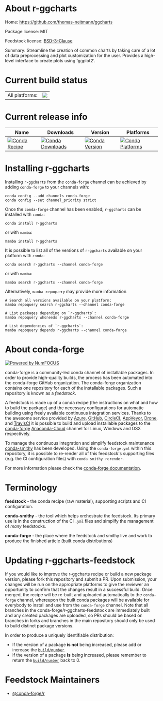 About r-ggcharts
================

Home: https://github.com/thomas-neitmann/ggcharts

Package license: MIT

Feedstock license: [BSD-3-Clause](https://github.com/conda-forge/r-ggcharts-feedstock/blob/main/LICENSE.txt)

Summary: Streamline the creation of common charts by taking care of a lot of data preprocessing and plot customization for the user. Provides a high-level interface to create plots using 'ggplot2'.

Current build status
====================


<table><tr><td>All platforms:</td>
    <td>
      <a href="https://dev.azure.com/conda-forge/feedstock-builds/_build/latest?definitionId=9560&branchName=main">
        <img src="https://dev.azure.com/conda-forge/feedstock-builds/_apis/build/status/r-ggcharts-feedstock?branchName=main">
      </a>
    </td>
  </tr>
</table>

Current release info
====================

| Name | Downloads | Version | Platforms |
| --- | --- | --- | --- |
| [![Conda Recipe](https://img.shields.io/badge/recipe-r--ggcharts-green.svg)](https://anaconda.org/conda-forge/r-ggcharts) | [![Conda Downloads](https://img.shields.io/conda/dn/conda-forge/r-ggcharts.svg)](https://anaconda.org/conda-forge/r-ggcharts) | [![Conda Version](https://img.shields.io/conda/vn/conda-forge/r-ggcharts.svg)](https://anaconda.org/conda-forge/r-ggcharts) | [![Conda Platforms](https://img.shields.io/conda/pn/conda-forge/r-ggcharts.svg)](https://anaconda.org/conda-forge/r-ggcharts) |

Installing r-ggcharts
=====================

Installing `r-ggcharts` from the `conda-forge` channel can be achieved by adding `conda-forge` to your channels with:

```
conda config --add channels conda-forge
conda config --set channel_priority strict
```

Once the `conda-forge` channel has been enabled, `r-ggcharts` can be installed with `conda`:

```
conda install r-ggcharts
```

or with `mamba`:

```
mamba install r-ggcharts
```

It is possible to list all of the versions of `r-ggcharts` available on your platform with `conda`:

```
conda search r-ggcharts --channel conda-forge
```

or with `mamba`:

```
mamba search r-ggcharts --channel conda-forge
```

Alternatively, `mamba repoquery` may provide more information:

```
# Search all versions available on your platform:
mamba repoquery search r-ggcharts --channel conda-forge

# List packages depending on `r-ggcharts`:
mamba repoquery whoneeds r-ggcharts --channel conda-forge

# List dependencies of `r-ggcharts`:
mamba repoquery depends r-ggcharts --channel conda-forge
```


About conda-forge
=================

[![Powered by
NumFOCUS](https://img.shields.io/badge/powered%20by-NumFOCUS-orange.svg?style=flat&colorA=E1523D&colorB=007D8A)](https://numfocus.org)

conda-forge is a community-led conda channel of installable packages.
In order to provide high-quality builds, the process has been automated into the
conda-forge GitHub organization. The conda-forge organization contains one repository
for each of the installable packages. Such a repository is known as a *feedstock*.

A feedstock is made up of a conda recipe (the instructions on what and how to build
the package) and the necessary configurations for automatic building using freely
available continuous integration services. Thanks to the awesome service provided by
[Azure](https://azure.microsoft.com/en-us/services/devops/), [GitHub](https://github.com/),
[CircleCI](https://circleci.com/), [AppVeyor](https://www.appveyor.com/),
[Drone](https://cloud.drone.io/welcome), and [TravisCI](https://travis-ci.com/)
it is possible to build and upload installable packages to the
[conda-forge](https://anaconda.org/conda-forge) [Anaconda-Cloud](https://anaconda.org/)
channel for Linux, Windows and OSX respectively.

To manage the continuous integration and simplify feedstock maintenance
[conda-smithy](https://github.com/conda-forge/conda-smithy) has been developed.
Using the ``conda-forge.yml`` within this repository, it is possible to re-render all of
this feedstock's supporting files (e.g. the CI configuration files) with ``conda smithy rerender``.

For more information please check the [conda-forge documentation](https://conda-forge.org/docs/).

Terminology
===========

**feedstock** - the conda recipe (raw material), supporting scripts and CI configuration.

**conda-smithy** - the tool which helps orchestrate the feedstock.
                   Its primary use is in the construction of the CI ``.yml`` files
                   and simplify the management of *many* feedstocks.

**conda-forge** - the place where the feedstock and smithy live and work to
                  produce the finished article (built conda distributions)


Updating r-ggcharts-feedstock
=============================

If you would like to improve the r-ggcharts recipe or build a new
package version, please fork this repository and submit a PR. Upon submission,
your changes will be run on the appropriate platforms to give the reviewer an
opportunity to confirm that the changes result in a successful build. Once
merged, the recipe will be re-built and uploaded automatically to the
`conda-forge` channel, whereupon the built conda packages will be available for
everybody to install and use from the `conda-forge` channel.
Note that all branches in the conda-forge/r-ggcharts-feedstock are
immediately built and any created packages are uploaded, so PRs should be based
on branches in forks and branches in the main repository should only be used to
build distinct package versions.

In order to produce a uniquely identifiable distribution:
 * If the version of a package **is not** being increased, please add or increase
   the [``build/number``](https://docs.conda.io/projects/conda-build/en/latest/resources/define-metadata.html#build-number-and-string).
 * If the version of a package **is** being increased, please remember to return
   the [``build/number``](https://docs.conda.io/projects/conda-build/en/latest/resources/define-metadata.html#build-number-and-string)
   back to 0.

Feedstock Maintainers
=====================

* [@conda-forge/r](https://github.com/conda-forge/r/)


